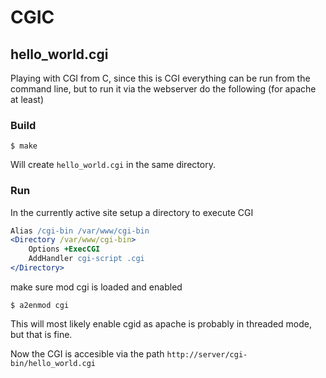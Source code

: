 # CGIC

## hello_world.cgi

Playing with CGI from C, since this is CGI everything can be run from the command line, but to run it via the webserver do the following (for apache at least)

### Build

```shell
$ make 
```

Will create `hello_world.cgi` in the same directory.

### Run

In the currently active site setup a directory to execute CGI

```apache
Alias /cgi-bin /var/www/cgi-bin
<Directory /var/www/cgi-bin>
    Options +ExecCGI
    AddHandler cgi-script .cgi
</Directory>
```

make sure mod cgi is loaded and enabled

```shell
$ a2enmod cgi
```

This will most likely enable cgid as apache is probably in threaded mode, but that is fine.

Now the CGI is accesible via the path `http://server/cgi-bin/hello_world.cgi`

